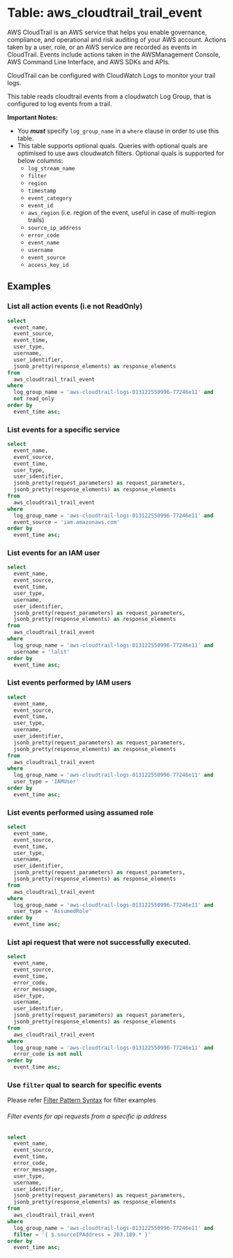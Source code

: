 # Table: aws_cloudtrail_trail_event

AWS CloudTrail is an AWS service that helps you enable governance, compliance, and operational and risk auditing of your AWS account. Actions taken by a user, role, or an AWS service are recorded as events in CloudTrail. Events include actions taken in the AWSManagement Console, AWS Command Line Interface, and AWS SDKs and APIs.

CloudTrail can be configured with CloudWatch Logs to monitor your trail logs.

This table reads cloudtrail events from a cloudwatch Log Group, that is configured to log events from a trail.

**Important Notes:**

- You **_must_** specify `log_group_name` in a `where` clause in order to use this table.
- This table supports optional quals. Queries with optional quals are optimised to use aws cloudwatch filters. Optional quals is supported for below columns:
  - `log_stream_name`
  - `filter`
  - `region`
  - `timestamp`
  - `event_category`
  - `event_id`
  - `aws_region` (i.e. region of the event, useful in case of multi-region trails)
  - `source_ip_address`
  - `error_code`
  - `event_name`
  - `username`
  - `event_source`
  - `access_key_id`

## Examples

### List all action events (i.e not ReadOnly)

```sql
select
  event_name,
  event_source,
  event_time,
  user_type,
  username,
  user_identifier,
  jsonb_pretty(response_elements) as response_elements
from
  aws_cloudtrail_trail_event
where
  log_group_name = 'aws-cloudtrail-logs-013122550996-77246e11' and
  not read_only
order by
  event_time asc;
```

### List events for a specific service

```sql
select
  event_name,
  event_source,
  event_time,
  user_type,
  user_identifier,
  jsonb_pretty(request_parameters) as request_parameters,
  jsonb_pretty(response_elements) as response_elements
from
  aws_cloudtrail_trail_event
where
  log_group_name = 'aws-cloudtrail-logs-013122550996-77246e11' and
  event_source = 'iam.amazonaws.com'
order by
  event_time asc;
```

### List events for an IAM user

```sql
select
  event_name,
  event_source,
  event_time,
  user_type,
  username,
  user_identifier,
  jsonb_pretty(request_parameters) as request_parameters,
  jsonb_pretty(response_elements) as response_elements
from
  aws_cloudtrail_trail_event
where
  log_group_name = 'aws-cloudtrail-logs-013122550996-77246e11' and
  username = 'lalit'
order by
  event_time asc;
```

### List events performed by IAM users

```sql
select
  event_name,
  event_source,
  event_time,
  user_type,
  username,
  user_identifier,
  jsonb_pretty(request_parameters) as request_parameters,
  jsonb_pretty(response_elements) as response_elements
from
  aws_cloudtrail_trail_event
where
  log_group_name = 'aws-cloudtrail-logs-013122550996-77246e11' and
  user_type = 'IAMUser'
order by
  event_time asc;
```

### List events performed using assumed role

```sql
select
  event_name,
  event_source,
  event_time,
  user_type,
  username,
  user_identifier,
  jsonb_pretty(request_parameters) as request_parameters,
  jsonb_pretty(response_elements) as response_elements
from
  aws_cloudtrail_trail_event
where
  log_group_name = 'aws-cloudtrail-logs-013122550996-77246e11' and
  user_type = 'AssumedRole'
order by
  event_time asc;
```

### List api request that were not successfully executed.

```sql
select
  event_name,
  event_source,
  event_time,
  error_code,
  error_message,
  user_type,
  username,
  user_identifier,
  jsonb_pretty(request_parameters) as request_parameters,
  jsonb_pretty(response_elements) as response_elements
from
  aws_cloudtrail_trail_event
where
  log_group_name = 'aws-cloudtrail-logs-013122550996-77246e11' and
  error_code is not null
order by
  event_time asc;
```

### Use `filter` qual to search for specific events

Please refer [Filter Pattern Syntax](https://docs.aws.amazon.com/AmazonCloudWatch/latest/logs/FilterAndPatternSyntax.html) for filter examples

###### Filter events for api requests from a specific ip address

```sql
select
  event_name,
  event_source,
  event_time,
  error_code,
  error_message,
  user_type,
  username,
  user_identifier,
  jsonb_pretty(request_parameters) as request_parameters,
  jsonb_pretty(response_elements) as response_elements
from
  aws_cloudtrail_trail_event
where
  log_group_name = 'aws-cloudtrail-logs-013122550996-77246e11' and
  filter = '{ $.sourceIPAddress = 203.189.* }'
order by
  event_time asc;
```
